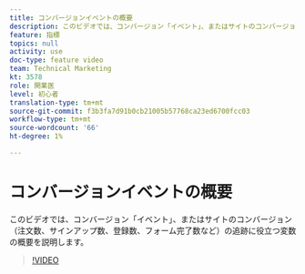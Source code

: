 ```yaml
---
title: コンバージョンイベントの概要
description: このビデオでは、コンバージョン「イベント」、またはサイトのコンバージョン（注文数、サインアップ数、登録数、フォーム完了数など）の追跡に役立つ変数の概要を説明します。
feature: 指標
topics: null
activity: use
doc-type: feature video
team: Technical Marketing
kt: 3578
role: 開業医
level: 初心者
translation-type: tm+mt
source-git-commit: f3b3fa7d91b0cb21005b57768ca23ed6700fcc03
workflow-type: tm+mt
source-wordcount: '66'
ht-degree: 1%

---
```



# コンバージョンイベントの概要

このビデオでは、コンバージョン「イベント」、またはサイトのコンバージョン（注文数、サインアップ数、登録数、フォーム完了数など）の追跡に役立つ変数の概要を説明します。

>[!VIDEO](https://video.tv.adobe.com/v/28764/?quality=12)
